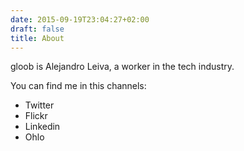 ```yaml
---
date: 2015-09-19T23:04:27+02:00
draft: false
title: About
---
```


gloob is Alejandro Leiva, a worker in the tech industry.

You can find me in this channels:

* Twitter
* Flickr
* Linkedin
* Ohlo
